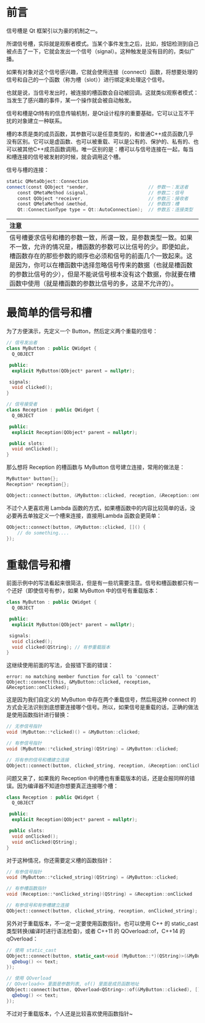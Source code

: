# 前言

信号槽是 Qt 框架引以为豪的机制之一。

所谓信号槽，实际就是观察者模式。当某个事件发生之后，比如，按钮检测到自己被点击了一下，它就会发出一个信号（signal）。这种触发是没有目的的，类似广播。

如果有对象对这个信号感兴趣，它就会使用连接（connect）函数，将想要处理的信号和自己的一个函数（称为槽（slot））进行绑定来处理这个信号。

也就是说，当信号发出时，被连接的槽函数会自动被回调。这就类似观察者模式：当发生了感兴趣的事件，某一个操作就会被自动触发。

信号和槽是Qt特有的信息传输机制，是Qt设计程序的重要基础，它可以让互不干扰的对象建立一种联系。

槽的本质是类的成员函数，其参数可以是任意类型的，和普通C++成员函数几乎没有区别。它可以是虚函数、也可以被重载、可以是公有的、保护的、私有的、也可以被其他C++成员函数调用。唯一区别的是：槽可以与信号连接在一起，每当和槽连接的信号被发射的时候，就会调用这个槽。

信号与槽的连接：

```c++
static QMetaObject::Connection  
connect(const QObject *sender,                      // 参数一：发送者  
    const QMetaMethod &signal,                      // 参数二：信号  
    const QObject *receiver,                        // 参数三：接收者  
    const QMetaMethod &method,                      // 参数四：槽  
    Qt::ConnectionType type = Qt::AutoConnection);  // 参数五：连接类型
```

| **注意**                                                                                                                                                                              |
| :---------------------------------------------------------------------------------------------------------------------------------------------------------------------------------- |
| 信号槽要求信号和槽的参数一致，所谓一致，是参数类型一致。如果不一致，允许的情况是，槽函数的参数可以比信号的少。即便如此，槽函数存在的那些参数的顺序也必须和信号的前面几个一致起来。这是因为，你可以在槽函数中选择忽略信号传来的数据（也就是槽函数的参数比信号的少），但是不能说信号根本没有这个数据，你就要在槽函数中使用（就是槽函数的参数比信号的多，这是不允许的）。 |
# 最简单的信号和槽

为了方便演示，先定义一个 Button，然后定义两个重载的信号：

```C++
// 信号发出者
class MyButton : public QWidget {
  Q_OBJECT

 public:
  explicit MyButton(QObject* parent = nullptr);

 signals:
  void clicked();
}

// 信号接受者
class Reception : public QWidget {
  Q_OBJECT

 public:
  explicit Reception(QObject* parent = nullptr);

 public slots:
  void onClicked();
}
```

那么想将  Reception 的槽函数与  MyButton 信号建立连接，常用的做法是：

```C++
MyButton* button{};
Reception* reception{};

QObject::connect(button, &MyButton::clicked, reception, &Reception::onClicked);
```

不过个人更喜欢用 Lambda 函数的方式，如果槽函数中的内容比较简单的话，没必要再去单独定义一个槽来连接，直接用Lambda 函数会更简单：

```c++
QObject::connect(button, &MyButton::clicked, []() {
	// do something....
});
```

# 重载信号和槽

前面示例中的写法看起来很简洁，但是有一些坑需要注意。信号和槽函数都只有一个还好（即使信号有参），如果 MyButton 中的信号有重载版本：

```c++
class MyButton : public QWidget {
  Q_OBJECT

 public:
  explicit MyButton(QObject* parent = nullptr);

 signals:
  void clicked();
  void clicked(QString); // 有参重载版本
}
```

这继续使用前面的写法，会报错下面的错误：

```
error: no matching member function for call to 'connect' QObject::connect(this, &MyButton::clicked, reception, &Reception::onClicked);
```

这是因为我们自定义的 MyButton 中存在两个重载信号，然后用这种 connect 的方式会无法识别到底想要连接哪个信号。所以，如果信号是重载的话，正确的做法是使用函数指针进行替换：

```C++
// 无参信号指针
void (MyButton::*clicked)() = &MyButton::clicked;

// 有参信号指针
void (MyButton::*clicked_string)(QString) = &MyButton::clicked;

// 将有参的信号和槽建立连接
QObject::connect(button, clicked_string, reception, &Reception::onClicked);
```

问题又来了，如果我的 Reception 中的槽也有重载版本的话，还是会报同样的错误。因为编译器不知道你想要真正连接哪个槽：

```c++
class Reception : public QWidget {
  Q_OBJECT

 public:
  explicit Reception(QObject* parent = nullptr);

 public slots:
  void onClicked();
  void onClicked(QString);
}
```

对于这种情况，你还需要定义槽的函数指针：

```C++
// 有参信号指针
void (MyButton::*clicked_string)(QString) = &MyButton::clicked;

// 有参槽函数指针
void (Reception::*onClicked_string)(QString) = &Reception::onClicked

// 有参信号和有参槽建立连接
QObject::connect(button, clicked_string, reception, onClicked_string);
```

另外对于重载版本，不一定一定要使用函数指针。也可以使用 C++ 的 static_cast 类型转换(编译时进行语法检查)，或者 C++11 的 QOverload::of，C++14 的 qOverload：

```c++
// 使用 static_cast
QObject::connect(button, static_cast<void (MyButton::*)(QString)>(&MyButton::clicked), [=](const QString& text) {
  qDebug() << text;
});

// 使用 QOverload
// QOverload<> 里面是参数列表, of() 里面是成员函数地址  
QObject::connect(button, QOverload<QString>::of(&MyButton::clicked), [](const QString& text) {
  qDebug() << text;
});
```

不过对于重载版本，个人还是比较喜欢使用函数指针~